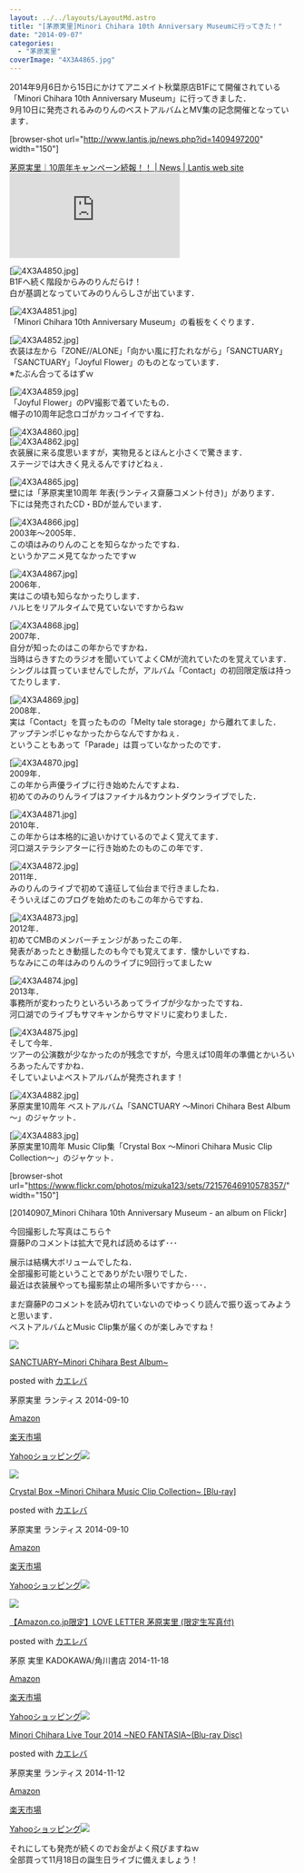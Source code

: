 ```yaml
---
layout: ../../layouts/LayoutMd.astro
title: "[茅原実里]Minori Chihara 10th Anniversary Museumに行ってきた！"
date: "2014-09-07"
categories: 
  - "茅原実里"
coverImage: "4X3A4865.jpg"
---
```


2014年9月6日から15日にかけてアニメイト秋葉原店B1Fにて開催されている「Minori Chihara 10th Anniversary Museum」に行ってきました．  
9月10日に発売されるみのりんのベストアルバムとMV集の記念開催となっています．

\[browser-shot url="http://www.lantis.jp/news.php?id=1409497200" width="150"\]

[茅原実里｜10周年キャンペーン続報！！ | News | Lantis web site](http://www.lantis.jp/news.php?id=1409497200) [![](http://b.hatena.ne.jp/entry/image/http://www.lantis.jp/news.php?id=1409497200)](http://b.hatena.ne.jp/entry/http://www.lantis.jp/news.php?id=1409497200)

[![4X3A4850.jpg](/wp/images/14978559158_458ef149fc_b.jpg)]  
B1Fへ続く階段からみのりんだらけ！  
白が基調となっていてみのりんらしさが出ています．

[![4X3A4851.jpg](/wp/images/15165144245_cda284275f_b.jpg)]  
「Minori Chihara 10th Anniversary Museum」の看板をくぐります．

[![4X3A4852.jpg](/wp/images/15142104836_a7fb8eff6f_b.jpg)]  
衣装は左から「ZONE//ALONE」「向かい風に打たれながら」「SANCTUARY」「SANCTUARY」「Joyful Flower」のものとなっています．  
※たぶん合ってるはずｗ

[![4X3A4859.jpg](/wp/images/15162155051_5ebf719e78_b.jpg)]  
「Joyful Flower」のPV撮影で着ていたもの．  
帽子の10周年記念ロゴがカッコイイですね．

[![4X3A4860.jpg](/wp/images/14978413769_03c263738d_b.jpg)]  
[![4X3A4862.jpg](/wp/images/14978486660_06ebbf957f_b.jpg)]  
衣装展に来る度思いますが，実物見るとほんと小さくで驚きます．  
ステージでは大きく見えるんですけどねぇ．

[![4X3A4865.jpg](/wp/images/14978489770_de5b38d2d6_b.jpg)]  
壁には「茅原実里10周年 年表(ランティス齋藤コメント付き)」があります．  
下には発売されたCD・BDが並んでいます．

[![4X3A4866.jpg](/wp/images/15165155615_8b8624c1c3_b.jpg)]  
2003年～2005年．  
この頃はみのりんのことを知らなかったですね．  
というかアニメ見てなかったですｗ

[![4X3A4867.jpg](/wp/images/15142116796_d5d87e7089_b.jpg)]  
2006年．  
実はこの頃も知らなかったりします．  
ハルヒをリアルタイムで見ていないですからねｗ

[![4X3A4868.jpg](/wp/images/14978424219_2aafb84704_b.jpg)]  
2007年．  
自分が知ったのはこの年からですかね．  
当時はらきすたのラジオを聞いていてよくCMが流れていたのを覚えています．  
シングルは買っていませんでしたが，アルバム「Contact」の初回限定版は持ってたりします．

[![4X3A4869.jpg](/wp/images/14978577158_7486cc39d2_b.jpg)]  
2008年．  
実は「Contact」を買ったものの「Melty tale storage」から離れてました．  
アップテンポじゃなかったからなんですかねぇ．  
ということもあって「Parade」は買っていなかったのです．

[![4X3A4870.jpg](/wp/images/14978578698_cfc6381ca9_b.jpg)]  
2009年．  
この年から声優ライブに行き始めたんですよね．  
初めてのみのりんライブはファイナル&カウントダウンライブでした．

[![4X3A4871.jpg](/wp/images/14978580738_6d569f5bb4_b.jpg)]  
2010年．  
この年からは本格的に追いかけているのでよく覚えてます．  
河口湖ステラシアターに行き始めたのものこの年です．

[![4X3A4872.jpg](/wp/images/15165166085_2e97897d41_b.jpg)]  
2011年．  
みのりんのライブで初めて遠征して仙台まで行きましたね．  
そういえばこのブログを始めたのもこの年からですね．

[![4X3A4873.jpg](/wp/images/15164773862_256fb36502_b.jpg)]  
2012年．  
初めてCMBのメンバーチェンジがあったこの年．  
発表があったとき動揺したのも今でも覚えてます．懐かしいですね．  
ちなみにこの年はみのりんのライブに9回行ってましたｗ

[![4X3A4874.jpg](/wp/images/15164776062_3c1776c642_b.jpg)]  
2013年．  
事務所が変わったりといろいろあってライブが少なかったですね．  
河口湖でのライブもサマキャンからサマドリに変わりました．

[![4X3A4875.jpg](/wp/images/14978588687_201c787442_b.jpg)]  
そして今年．  
ツアーの公演数が少なかったのが残念ですが，今思えば10周年の準備とかいろいろあったんですかね．  
そしていよいよベストアルバムが発売されます！

[![4X3A4882.jpg](/wp/images/14978441589_45ce6bacf2_b.jpg)]  
茅原実里10周年 ベストアルバム「SANCTUARY ～Minori Chihara Best Album～」のジャケット．

[![4X3A4883.jpg](/wp/images/15162185901_c1b5347295_b.jpg)]  
茅原実里10周年 Music Clip集「Crystal Box ～Minori Chihara Music Clip Collection～」のジャケット．

\[browser-shot url="https://www.flickr.com/photos/mizuka123/sets/72157646910578357/" width="150"\]

[20140907\_Minori Chihara 10th Anniversary Museum - an album on Flickr]

今回撮影した写真はこちら↑  
齋藤Pのコメントは拡大で見れば読めるはず･･･

展示は結構大ボリュームでしたね．  
全部撮影可能ということでありがたい限りでした．  
最近は衣装展やっても撮影禁止の場所多いですから･･･．

まだ齋藤Pのコメントを読み切れていないのでゆっくり読んで振り返ってみようと思います．  
ベストアルバムとMusic Clip集が届くのが楽しみですね！

[![](/wp/images/51rBSrd61WL._SL160_.jpg)](https://www.amazon.co.jp/exec/obidos/ASIN/B00KDPP49Y/mizuka123-22/ref=nosim/)

[SANCTUARY~Minori Chihara Best Album~](https://www.amazon.co.jp/exec/obidos/ASIN/B00KDPP49Y/mizuka123-22/ref=nosim/)

posted with [カエレバ](http://kaereba.com)

茅原実里 ランティス 2014-09-10

[Amazon](http://www.amazon.co.jp/gp/search?keywords=SANCTUARY~Minori%20Chihara%20Best%20Album~&__mk_ja_JP=%83J%83%5E%83J%83i&tag=mizuka123-22 "アマゾン")

[楽天市場](http://hb.afl.rakuten.co.jp/hgc/032b53ee.4b34c5ee.0f4a541e.f440145e/?pc=http%3A%2F%2Fsearch.rakuten.co.jp%2Fsearch%2Fmall%2FSANCTUARY~Minori%2520Chihara%2520Best%2520Album~%2F-%2Ff.1-p.1-s.1-sf.0-st.A-v.2%3Fx%3D0%26scid%3Daf_ich_link_urltxt%26m%3Dhttp%3A%2F%2Fm.rakuten.co.jp%2F "楽天市場")

[Yahooショッピング![](//ad.jp.ap.valuecommerce.com/servlet/gifbanner?sid=3066752&pid=881990642)](//ck.jp.ap.valuecommerce.com/servlet/referral?sid=3066752&pid=881990642&vc_url=http%3A%2F%2Fshopping.search.yahoo.co.jp%2Fsearch%3FuIv%3Don%26ei%3DUTF-8%26tab_ex%3Dcommerce%26slider%3D0%26va%3DSANCTUARY~Minori%2520Chihara%2520Best%2520Album~ "Yahooショッピング")

[![](/wp/images/51CsRahXdIL._SL160_.jpg)](https://www.amazon.co.jp/exec/obidos/ASIN/B00KDPP4Q2/mizuka123-22/ref=nosim/)

[Crystal Box ~Minori Chihara Music Clip Collection~ \[Blu-ray\]](https://www.amazon.co.jp/exec/obidos/ASIN/B00KDPP4Q2/mizuka123-22/ref=nosim/)

posted with [カエレバ](http://kaereba.com)

茅原実里 ランティス 2014-09-10

[Amazon](http://www.amazon.co.jp/gp/search?keywords=Crystal%20Box%20~Minori%20Chihara%20Music%20Clip%20Collection~%20%5BBlu-ray%5D&__mk_ja_JP=%83J%83%5E%83J%83i&tag=mizuka123-22 "アマゾン")

[楽天市場](http://hb.afl.rakuten.co.jp/hgc/032b53ee.4b34c5ee.0f4a541e.f440145e/?pc=http%3A%2F%2Fsearch.rakuten.co.jp%2Fsearch%2Fmall%2FCrystal%2520Box%2520~Minori%2520Chihara%2520Music%2520Clip%2520Collection~%2520%255BBlu-ray%255D%2F-%2Ff.1-p.1-s.1-sf.0-st.A-v.2%3Fx%3D0%26scid%3Daf_ich_link_urltxt%26m%3Dhttp%3A%2F%2Fm.rakuten.co.jp%2F "楽天市場")

[Yahooショッピング![](//ad.jp.ap.valuecommerce.com/servlet/gifbanner?sid=3066752&pid=881990642)](//ck.jp.ap.valuecommerce.com/servlet/referral?sid=3066752&pid=881990642&vc_url=http%3A%2F%2Fshopping.search.yahoo.co.jp%2Fsearch%3FuIv%3Don%26ei%3DUTF-8%26tab_ex%3Dcommerce%26slider%3D0%26va%3DCrystal%2520Box%2520~Minori%2520Chihara%2520Music%2520Clip%2520Collection~%2520%255BBlu-ray%255D "Yahooショッピング")

[![](/wp/images/41tg5WjoWcL._SL160_.jpg)](https://www.amazon.co.jp/exec/obidos/ASIN/4041020964/mizuka123-22/ref=nosim/)

[【Amazon.co.jp限定】LOVE LETTER 茅原実里 (限定生写真付)](https://www.amazon.co.jp/exec/obidos/ASIN/4041020964/mizuka123-22/ref=nosim/)

posted with [カエレバ](http://kaereba.com)

茅原 実里 KADOKAWA/角川書店 2014-11-18

[Amazon](http://www.amazon.co.jp/gp/search?keywords=%81yAmazon.co.jp%8C%C0%92%E8%81zLOVE%20LETTER%20%8A%9D%8C%B4%8E%C0%97%A2%20%28%8C%C0%92%E8%90%B6%8E%CA%90%5E%95t%29&__mk_ja_JP=%83J%83%5E%83J%83i&tag=mizuka123-22 "アマゾン")

[楽天市場](http://hb.afl.rakuten.co.jp/hgc/032b53ee.4b34c5ee.0f4a541e.f440145e/?pc=http%3A%2F%2Fsearch.rakuten.co.jp%2Fsearch%2Fmall%2F%25E3%2580%2590Amazon.co.jp%25E9%2599%2590%25E5%25AE%259A%25E3%2580%2591LOVE%2520LETTER%2520%25E8%258C%2585%25E5%258E%259F%25E5%25AE%259F%25E9%2587%258C%2520%2528%25E9%2599%2590%25E5%25AE%259A%25E7%2594%259F%25E5%2586%2599%25E7%259C%259F%25E4%25BB%2598%2529%2F-%2Ff.1-p.1-s.1-sf.0-st.A-v.2%3Fx%3D0%26scid%3Daf_ich_link_urltxt%26m%3Dhttp%3A%2F%2Fm.rakuten.co.jp%2F "楽天市場")

[Yahooショッピング![](//ad.jp.ap.valuecommerce.com/servlet/gifbanner?sid=3066752&pid=881990642)](//ck.jp.ap.valuecommerce.com/servlet/referral?sid=3066752&pid=881990642&vc_url=http%3A%2F%2Fshopping.search.yahoo.co.jp%2Fsearch%3FuIv%3Don%26ei%3DUTF-8%26tab_ex%3Dcommerce%26slider%3D0%26va%3D%25E3%2580%2590Amazon.co.jp%25E9%2599%2590%25E5%25AE%259A%25E3%2580%2591LOVE%2520LETTER%2520%25E8%258C%2585%25E5%258E%259F%25E5%25AE%259F%25E9%2587%258C%2520%2528%25E9%2599%2590%25E5%25AE%259A%25E7%2594%259F%25E5%2586%2599%25E7%259C%259F%25E4%25BB%2598%2529 "Yahooショッピング")

[](https://www.amazon.co.jp/exec/obidos/ASIN/B00MDTK5N8/mizuka123-22/ref=nosim/)

[Minori Chihara Live Tour 2014 ~NEO FANTASIA~(Blu-ray Disc)](https://www.amazon.co.jp/exec/obidos/ASIN/B00MDTK5N8/mizuka123-22/ref=nosim/)

posted with [カエレバ](http://kaereba.com)

茅原実里 ランティス 2014-11-12

[Amazon](http://www.amazon.co.jp/gp/search?keywords=Minori%20Chihara%20Live%20Tour%202014%20~NEO%20FANTASIA~%28Blu-ray%20Disc%29&__mk_ja_JP=%83J%83%5E%83J%83i&tag=mizuka123-22 "アマゾン")

[楽天市場](http://hb.afl.rakuten.co.jp/hgc/032b53ee.4b34c5ee.0f4a541e.f440145e/?pc=http%3A%2F%2Fsearch.rakuten.co.jp%2Fsearch%2Fmall%2FMinori%2520Chihara%2520Live%2520Tour%25202014%2520~NEO%2520FANTASIA~%2528Blu-ray%2520Disc%2529%2F-%2Ff.1-p.1-s.1-sf.0-st.A-v.2%3Fx%3D0%26scid%3Daf_ich_link_urltxt%26m%3Dhttp%3A%2F%2Fm.rakuten.co.jp%2F "楽天市場")

[Yahooショッピング![](//ad.jp.ap.valuecommerce.com/servlet/gifbanner?sid=3066752&pid=881990642)](//ck.jp.ap.valuecommerce.com/servlet/referral?sid=3066752&pid=881990642&vc_url=http%3A%2F%2Fshopping.search.yahoo.co.jp%2Fsearch%3FuIv%3Don%26ei%3DUTF-8%26tab_ex%3Dcommerce%26slider%3D0%26va%3DMinori%2520Chihara%2520Live%2520Tour%25202014%2520~NEO%2520FANTASIA~%2528Blu-ray%2520Disc%2529 "Yahooショッピング")

それにしても発売が続くのでお金がよく飛びますねｗ  
全部買って11月18日の誕生日ライブに備えましょう！
